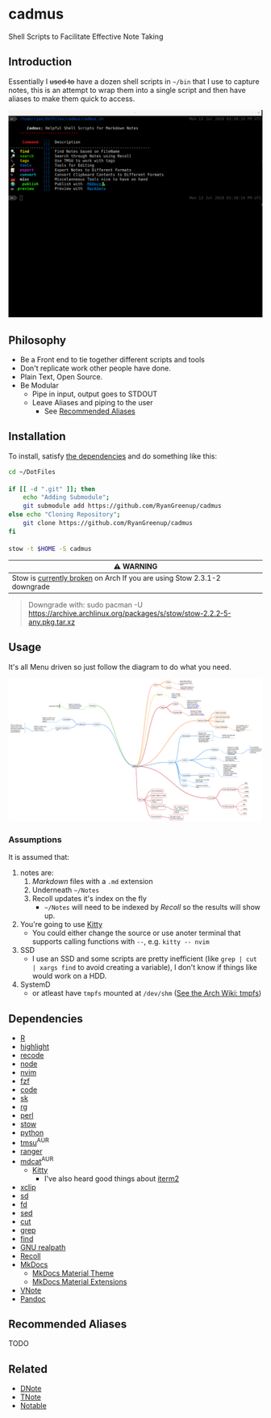 # cadmus
Shell Scripts to Facilitate Effective Note Taking

## Introduction

Essentially I ~~used to~~ have a dozen shell scripts in `~/bin` that I use to capture notes,
this is an attempt to wrap them into a single script and then have aliases to make them quick to access.

![](./MainMenu.png)


## Philosophy


- Be a Front end to tie together different scripts and tools
- Don't replicate work other people have done.
- Plain Text, Open Source.
- Be Modular
    - Pipe in input, output goes to STDOUT
    - Leave Aliases and piping to the user
        - See [Recommended Aliases](#recommended-aliases)

## Installation

To install, satisfy [the dependencies](#Dependencies) and do something like this:

```bash
cd ~/DotFiles

if [[ -d ".git" ]]; then
    echo "Adding Submodule";
    git submodule add https://github.com/RyanGreenup/cadmus
else echo "Cloning Repository";
    git clone https://github.com/RyanGreenup/cadmus
fi

stow -t $HOME -S cadmus
```

|:warning: WARNING                                                                      |
| ---                                                                                   |
| Stow is [currently broken][stowIssue] on Arch If you are using Stow 2.3.1-2 downgrade |
> Downgrade with:
> sudo pacman -U https://archive.archlinux.org/packages/s/stow/stow-2.2.2-5-any.pkg.tar.xz

[stowIssue]: https://github.com/aspiers/stow/issues/65

## Usage


It's all Menu driven so just follow the diagram to do what you need.

![Mindmap of Program Flow](./usage.svg "Diagram of the flow of the script")

### Assumptions

It is assumed that:

1. notes are:
    1. *Markdown* files with a `.md` extension
    2. Underneath `~/Notes`
    3. Recoll updates it's index on the fly
        * `~/Notes` will need to be indexed by *Recoll* so the results will show up.
2. You're going to use [Kitty](https://sw.kovidgoyal.net/kitty/)
    * You could either change the source or use anoter terminal that supports
      calling functions with `--`, e.g. `kitty -- nvim`
3. SSD
    * I use an SSD and some scripts are pretty inefficient (like `grep | cut |
      xargs find` to avoid creating a variable), I don't know if things like
      would work on a HDD.
4. SystemD
    * or atleast have `tmpfs` mounted at `/dev/shm` ([See the Arch Wiki: tmpfs][tmpfs])


## Dependencies

- [R](https://en.wikipedia.org/wiki/R_(programming_language))
- [highlight](https://www.archlinux.org/packages/community/x86_64/highlight/)
- [recode](https://www.archlinux.org/packages/extra/x86_64/recode/)
- [node](https://nodejs.org/en/)
- [nvim](https://neovim.io/)
- [fzf](https://github.com/junegunn/fzf)
- [code](https://github.com/lotabout/skim)
- [sk](https://github.com/lotabout/skim)
- [rg](https://www.google.com/search?client=firefox-b-d&q=ripgrep+github)
- [perl](https://wiki.archlinux.org/index.php/Perl)
- [stow](https://www.google.com/search?client=firefox-b-d&q=gnu+stow)
- [python](https://www.python.org/download/releases/3.0/)
- [tmsu](https://aur.archlinux.org/packages/tmsu/)<sup>AUR</sup>
- [ranger](https://www.archlinux.org/packages/community/any/ranger/)
- [mdcat](https://aur.archlinux.org/packages/mdcat/)<sup>AUR</sup>
  - [Kitty](https://sw.kovidgoyal.net/kitty/) 
      - I've also heard good things about [iterm2](https://www.iterm2.com/)
- [xclip](https://www.archlinux.org/packages/extra/x86_64/xclip/)
- [sd](https://github.com/chmln/sd)
- [fd](https://github.com/sharkdp/fd)
- [sed](https://www.gnu.org/software/sed/)
- [cut](https://www.gnu.org/software/coreutils/manual/html_node/The-cut-command.html)
- [grep](https://www.gnu.org/software/grep/)
- [find](https://man7.org/linux/man-pages/man1/find.1.html)
- [GNU realpath](https://www.gnu.org/software/coreutils/manual/html_node/realpath-invocation.html#realpath-invocation)
- [Recoll](https://www.lesbonscomptes.com/recoll/)
- [MkDocs](https://pypi.org/project/mkdocs-material-extensions/)
    - [MkDocs Material Theme](https://github.com/squidfunk/mkdocs-material)
    - [MkDocs Material Extensions](https://pypi.org/project/mkdocs-material-extensions/)
- [VNote](https://github.com/tamlok/vnote)
- [Pandoc](https://github.com/jgm/pandoc)

## Recommended Aliases

TODO

## Related

- [DNote]
- [TNote]
- [Notable] 

[Notable]: https://github.com/notable/notable
[TNote]: https://github.com/tasdikrahman/tnote
[DNote]: https://github.com/dnote
[tmpfs]: https://wiki.archlinux.org/index.php/Tmpfs


